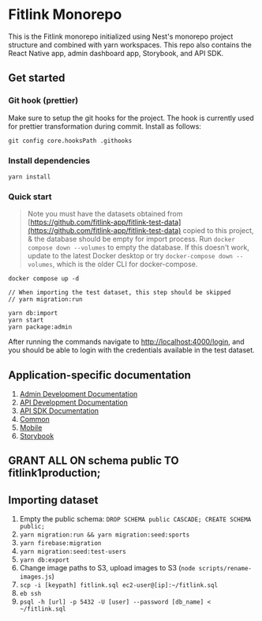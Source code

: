 # Fitlink Monorepo

This is the Fitlink monorepo initialized using Nest's monorepo project structure and combined with yarn workspaces. This repo also contains the React Native app, admin dashboard app, Storybook, and API SDK. 

## Get started

### Git hook (prettier)
Make sure to setup the git hooks for the project. The hook is currently used for prettier transformation during commit. Install as follows:

```git config core.hooksPath .githooks```

### Install dependencies

```yarn install```

### Quick start

> Note you must have the datasets obtained from [https://github.com/fitlink-app/fitlink-test-data](https://github.com/fitlink-app/fitlink-test-data) copied to this project, & the database should be empty for import process. Run `docker compose down --volumes` to empty the database. If this doesn't work, update to the latest Docker desktop or try `docker-compose down --volumes`, which is the older CLI for docker-compose.

```
docker compose up -d

// When importing the test dataset, this step should be skipped
// yarn migration:run

yarn db:import
yarn start
yarn package:admin
```

After running the commands navigate to [http://localhost:4000/login](http://localhost:4000/login), and you should be able to login with the credentials available in the test dataset.

## Application-specific documentation
1. [Admin Development Documentation](./apps/admin/README.md)
2. [API Development Documentation](./apps/api/README.md)
3. [API SDK Documentation](./apps/api-sdk/README.md)
4. [Common](./apps/common/README.md)
5. [Mobile](./apps/mobile/README.md)
6. [Storybook](./apps/storybook/README.md)

## GRANT ALL ON schema public TO fitlink1production;

## Importing dataset
1. Empty the public schema: `DROP SCHEMA public CASCADE; CREATE SCHEMA public;`
2. `yarn migration:run && yarn migration:seed:sports`
3. `yarn firebase:migration`
4. `yarn migration:seed:test-users`
5. `yarn db:export`
6. Change image paths to S3, upload images to S3 (`node scripts/rename-images.js`)
7. `scp -i [keypath] fitlink.sql ec2-user@[ip]:~/fitlink.sql`
8. `eb ssh`
9. `psql -h [url] -p 5432 -U [user] --password [db_name] < ~/fitlink.sql`
